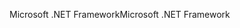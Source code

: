 <span data-ttu-id="22ed9-101">Microsoft .NET Framework</span><span class="sxs-lookup"><span data-stu-id="22ed9-101">Microsoft .NET Framework</span></span>